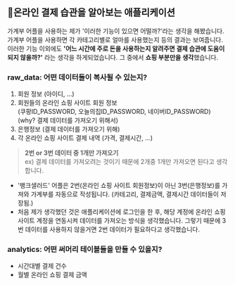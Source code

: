 ## 🛒온라인 결제 습관을 알아보는 애플리케이션
가계부 어플을 사용하는 제가 '이러한 기능이 있으면 어떨까?'라는 생각을 해봤습니다.<br>
가계부 어플을 사용하면 각 카테고리별로 얼마를 사용했는지 등의 결과는 보여줍니다.<br>
이러한 기능 이외에도 **'어느 시간에 주로 돈을 사용하는지 알려주면 결제 습관에 도움이 되지 않을까?'** 라는 생각을 하게되었습니다. 그 중에서 **쇼핑 부분만을 생각**했습니다.

### raw_data: 어떤 데이터들이 복사될 수 있는지?
1. 회원 정보 (아이디, ...)
2. 회원들의 온라인 쇼핑 사이트 회원 정보 </br>
    (쿠팡ID_PASSWORD, 오늘의집ID_PASSWORD, 네이버ID_PASSWORD)  <br>
    (why? 결제 데이터를 가져오기 위해서)
3. 은행정보 (결제 데이터를 가져오기 위해)
3. 각 온라인 쇼핑 사이트 결제 내역 (가격, 결제시간, ...)

> **2번 or 3번 데이터 중 1개만 가져오기**<br>
ex) 결제 데이터를 가져오려는 것이기 때문에 2개중 1개만 가져오면 된다고 생각합니다. <br>
- '뱅크샐러드' 어플은 2번(온라인 쇼핑 사이트 회원정보)이 아닌 3번(은행정보)를 가져와 가계부를 자동으로 작성됩니다. (카테고리, 결제금액, 결제시간 데이터들이 저장됨.) 
- 처음 제가 생각했던 것은 애플리케이션에 로그인을 한 후, 해당 계정에 온라인 쇼핑 사이트 계정을 연동시켜 데이터를 가져오는 방식을 생각했습니다.
그렇기 때문에 3번 데이터를 사용하지 않을거면 2번 데이터가 필요하다고 생각했습니다.


### analytics: 어떤 써머리 테이블들을 만들 수 있을지?
- 시간대별 결제 건수
- 월별 온라인 쇼핑 결제 금액